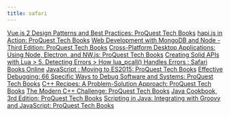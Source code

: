 ```yaml
---
title: safari
---
```

<a href="http://proquest.safaribooksonline.com.fortis.yourlibrary.ca:2048/book/web-development/9781788839792">Vue.js 2 Design Patterns and Best Practices: ProQuest Tech Books</a>
<a href="http://proquest.safaribooksonline.com.fortis.yourlibrary.ca:2048/book/web-development/9781633430211">hapi.js in Action: ProQuest Tech Books</a>
<a href="http://proquest.safaribooksonline.com.fortis.yourlibrary.ca:2048/book/web-development/9781788395083">Web Development with MongoDB and Node - Third Edition: ProQuest Tech Books</a>
<a href="http://proquest.safaribooksonline.com.fortis.yourlibrary.ca:2048/book/programming/javascript/9781617292842">Cross-Platform Desktop Applications: Using Node, Electron, and NW.js: ProQuest Tech Books</a>
<a href="http://proquest.safaribooksonline.com.fortis.yourlibrary.ca:2048/book/programming/c/9781491986301/5dot-detecting-errors/throwing_and_catching_errors_in_lua_html#X2ludGVybmFsX0h0bWxWaWV3P3htbGlkPTk3ODE0OTE5ODYzMDElMkZob3dfbHVhdW5kZXJzY29yZXBjYWxsbGVmdF9wYXJlbnRoZXNpc3JpX2h0bWwmcXVlcnk9">Creating Solid APIs with Lua &gt; 5. Detecting Errors &gt; How lua_pcall() Handles Errors : Safari Books Online</a>
<a href="http://proquest.safaribooksonline.com.fortis.yourlibrary.ca:2048/book/programming/javascript/9781787125919#safari_reviews">JavaScript : Moving to ES2015: ProQuest Tech Books</a>
<a href="http://proquest.safaribooksonline.com.fortis.yourlibrary.ca:2048/book/software-engineering-and-development/software-testing/9780134394909">Effective Debugging: 66 Specific Ways to Debug Software and Systems: ProQuest Tech Books</a>
<a href="http://proquest.safaribooksonline.com.fortis.yourlibrary.ca:2048/book/programming/cplusplus/9781484201572">C++ Recipes: A Problem-Solution Approach: ProQuest Tech Books</a>
<a href="https://proquest.safaribooksonline.com/book/programming/cplusplus/9781788993869">The Modern C++ Challenge: ProQuest Tech Books</a>
<a href="http://proquest.safaribooksonline.com.fortis.yourlibrary.ca:2048/book/programming/java/9781449338794#safari_reviews">Java Cookbook, 3rd Edition: ProQuest Tech Books</a>
<a href="http://proquest.safaribooksonline.com.fortis.yourlibrary.ca:2048/book/programming/java/9781484207130">Scripting in Java: Integrating with Groovy and JavaScript: ProQuest Tech Books</a>


